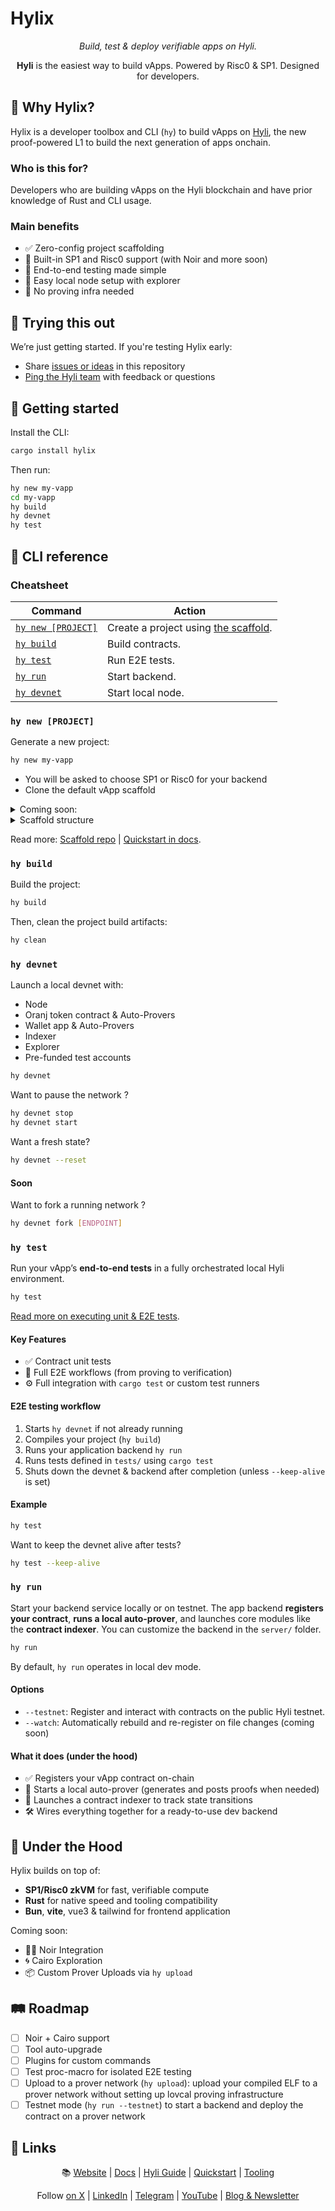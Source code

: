 # Hylix

<div align="center">

  _Build, test & deploy verifiable apps on Hyli._

  **Hyli** is the easiest way to build vApps. Powered by Risc0 & SP1. Designed for developers.
</div>

## :test_tube: Why Hylix?

Hylix is a developer toolbox and CLI (`hy`) to build vApps on [Hyli](https://hyli.org), the new proof-powered L1 to build the next generation of apps onchain.
<!-- Alex note: changed `hyl` to `hy` here, please confirm-->

### Who is this for?

Developers who are building vApps on the Hyli blockchain and have prior knowledge of Rust and CLI usage.

### Main benefits

* ✅ Zero-config project scaffolding
* 🚀 Built-in SP1 and Risc0 support (with Noir and more soon)
* 🧪 End-to-end testing made simple
* 🧱 Easy local node setup with explorer
* 🔐 No proving infra needed

## 🧪 Trying this out

We’re just getting started. If you're testing Hylix early:

* Share [issues or ideas](https://github.com/hyli-org/hyli/issues) in this repository
* [Ping the Hyli team](https://t.me/hyli_org) with feedback or questions

## 🚀 Getting started

Install the CLI:

```sh
cargo install hylix
```

Then run:

```sh
hy new my-vapp
cd my-vapp
hy build
hy devnet
hy test
```

## 🧰 CLI reference

### Cheatsheet

| Command   | Action           |
|-----------|------------------|
| [`hy new [PROJECT]`](#hy-new-project)    | Create a project using [the scaffold](https://github.com/hyli-org/app-scaffold). |
| [`hy build`](#hy-build)  | Build contracts.  |
| [`hy test`](#hy-test)   | Run E2E tests.    |
| [`hy run`](#hy-run)    | Start backend.    |
| [`hy devnet`](#hy-devnet) | Start local node.  |

### `hy new [PROJECT]`

Generate a new project:

```sh
hy new my-vapp
```

* You will be asked to choose SP1 or Risc0 for your backend
* Clone the default vApp scaffold

<details>
  <summary>Coming soon:</summary>

* More proving schemes
* Validate & setup your local dev environment (Rust, risc0, sp1 toolchains...)

</details>

<details>
  <summary>Scaffold structure</summary>

A Hylix vApp project is made of three main components:

* 📜 **contracts/**: ZK program written in Rust (using SP1 or Risc0 SDK)
* 🧠 **server/**: Your vApp’s backend, runs locally with `hy run`
  * By default includes:
    * 📝 Register contract at startup
    * ✅ Proof auto-generation
    * 📇 Contract-specific indexing
    * 🧩 Optional custom logic & APIs
* 🎨 **front/**: Frontend interface powered by **Bun** and **Vite** (optional)

Each part is optional: you can build CLI-only vApps, headless backends, or full dApps.
</details>

Read more: [Scaffold repo](https://github.com/hyli-org/app-scaffold/) | [Quickstart in docs](https://docs.hyli.org/quickstart/edit/).

### `hy build`

Build the project:

```sh
hy build
```

Then, clean the project build artifacts:

```sh
hy clean
```
<!--Alex note: is hy clean needed as a separate step or could we merge it with hy build above, either in docs or in tooling?-->

### `hy devnet`

Launch a local devnet with:

* Node
* Oranj token contract & Auto-Provers
* Wallet app & Auto-Provers
* Indexer
* Explorer
* Pre-funded test accounts

```sh
hy devnet
```

Want to pause the network ?

```sh
hy devnet stop 
hy devnet start
```

Want a fresh state?

```sh
hy devnet --reset
```

#### Soon

Want to fork a running network ?

```sh
hy devnet fork [ENDPOINT]
```

### `hy test`

Run your vApp’s **end-to-end tests** in a fully orchestrated local Hyli environment.

```sh
hy test
```

[Read more on executing unit & E2E tests](Testing.md).

#### Key Features

* ✅ Contract unit tests
* 🧪 Full E2E workflows (from proving to verification)
* ⚙️ Full integration with `cargo test` or custom test runners

#### E2E testing workflow

1. Starts `hy devnet` if not already running
2. Compiles your project (`hy build`)
3. Runs your application backend `hy run`
4. Runs tests defined in `tests/` using `cargo test`
5. Shuts down the devnet & backend after completion (unless `--keep-alive` is set)

#### Example

```sh
hy test
```

Want to keep the devnet alive after tests?

```sh
hy test --keep-alive
```

### `hy run`

Start your backend service locally or on testnet.
The app backend **registers your contract**, **runs a local auto-prover**, and launches core modules like the **contract indexer**. You can customize the backend in the `server/` folder.

```sh
hy run
```

By default, `hy run` operates in local dev mode.

#### Options

* `--testnet`: Register and interact with contracts on the public Hyli testnet.
* `--watch`: Automatically rebuild and re-register on file changes (coming soon)

#### What it does (under the hood)

* ✅ Registers your vApp contract on-chain
* 🔁 Starts a local auto-prover (generates and posts proofs when needed)
* 📇 Launches a contract indexer to track state transitions
* 🛠️ Wires everything together for a ready-to-use dev backend

## 🧠 Under the Hood

Hylix builds on top of:

* **SP1/Risc0 zkVM** for fast, verifiable compute
* **Rust** for native speed and tooling compatibility
* **Bun**, **vite**, vue3 & tailwind for frontend application

Coming soon:

* 🧑‍🎨 Noir Integration
* 🌀 Cairo Exploration
* 📦 Custom Prover Uploads via `hy upload`

## 🛤️ Roadmap

* [ ] Noir + Cairo support
* [ ] Tool auto-upgrade
* [ ] Plugins for custom commands
* [ ] Test proc-macro for isolated E2E testing
* [ ] Upload to a prover network (`hy upload`): upload your compiled ELF to a prover network without setting up lovcal proving infrastructure
* [ ] Testnet mode (`hy run --testnet`) to start a backend and deploy the contract on a prover network

## :link: Links

<div align="center">
    <p>
        📚 <a href="https://hyli.org/">Website</a> | <a href="https://docs.hyli.org">Docs</a> | <a href="https://docs.hyli.org/guide/">Hyli Guide</a> | <a href="https://docs.hyli.org/quickstart/">Quickstart</a> | <a href="https://docs.hyli.org/tooling/">Tooling</a>
    </p>
    <p>
        Follow <a href="https://twitter.com/hyli_org">on X</a> | <a href="https://www.linkedin.com/company/hyli-org">LinkedIn</a> | <a href="https://t.me/hyli_org">Telegram</a> | <a href="https://www.youtube.com/@hyli-org">YouTube</a> | <a href="https://blog.hyli.org/">Blog &amp; Newsletter</a>
    </p>
</div>
